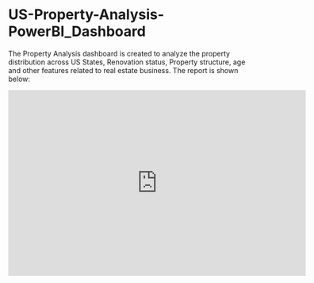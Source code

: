 # US-Property-Analysis-PowerBI_Dashboard

The Property Analysis dashboard is created to analyze the property distribution across US States, Renovation status, Property structure, age and other features related to real estate business. The report is shown below:

<iframe title="RealEstateManagement - Overview" width="600" height="373.5" src="https://app.powerbi.com/view?r=eyJrIjoiNDdhMjIxYzEtM2VjMC00NzE4LWI5MjItMmM4MDA2NTA5YjU3IiwidCI6IjMwNGQxYWFjLTMyOWUtNDVmMi1hOWJiLWJlNTYwMzAwYmY1NCJ9" frameborder="0" allowFullScreen="true"></iframe>
